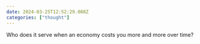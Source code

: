 ```yaml
---
date: 2024-03-25T12:52:29.008Z
categories: ["thought"]
---
```

Who does it serve when an economy costs you more and more over time?
